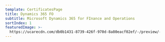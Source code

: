 ```yaml
---
template: CertificatesPage
title: Dynamics 365 FO
subtitle: Microsoft Dynamics 365 for FInance and Operations
sortIndex: 1
featuredImage: >-
  https://ucarecdn.com/db0b1431-8739-426f-970d-8a80eacf02ef/-/preview/-/rotate/270/
---
```

